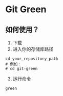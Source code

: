 # Git Green

## 如何使用？

1. 下载
2. 进入你的存储库路径
```shell
cd your_repository_path
# 例如：
# cd git-green
```
3. 运行命令
```shell
green
```
